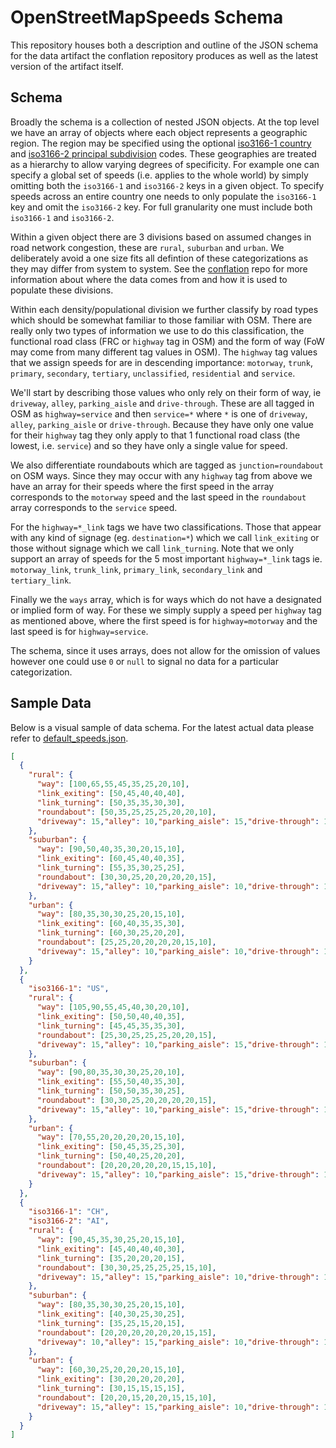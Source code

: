 # OpenStreetMapSpeeds Schema

This repository houses both a description and outline of the JSON schema for the data artifact the conflation repository produces as well as the latest version of the artifact itself.

## Schema

Broadly the schema is a collection of nested JSON objects. At the top level we have an array of objects where each object represents a geographic region. The region may be specified using the optional [iso3166-1 country](https://en.wikipedia.org/wiki/ISO_3166-1) and [iso3166-2 principal subdivision](https://en.wikipedia.org/wiki/ISO_3166-2) codes. These geographies are treated as a hierarchy to allow varying degrees of specificity. For example one can specify a global set of speeds (i.e. applies to the whole world) by simply omitting both the `iso3166-1` and `iso3166-2` keys in a given object. To specify speeds across an entire country one needs to only populate the `iso3166-1` key and omit the `iso3166-2` key. For full granularity one must include both `iso3166-1` and `iso3166-2`.

Within a given object there are 3 divisions based on assumed changes in road network congestion, these are `rural`, `suburban` and `urban`. We deliberately avoid a one size fits all defintion of these categorizations as they may differ from system to system. See the [conflation](https://github.com/OpenStreetMapSpeeds/conflation) repo for more information about where the data comes from and how it is used to populate these divisions.

Within each density/populational division we further classify by road types which should be somewhat familiar to those familiar with OSM. There are really only two types of information we use to do this classification, the functional road class (FRC or `highway` tag in OSM) and the form of way (FoW may come from many different tag values in OSM). The `highway` tag values that we assign speeds for are in descending importance: `motorway`, `trunk`, `primary`, `secondary`, `tertiary`, `unclassified`, `residential` and `service`.

We'll start by describing those values who only rely on their form of way, ie `driveway`, `alley`, `parking_aisle` and `drive-through`. These are all tagged in OSM as `highway=service` and then `service=*` where `*` is one of `driveway`, `alley`, `parking_aisle` or `drive-through`. Because they have only one value for their `highway` tag they only apply to that 1 functional road class (the lowest, i.e. `service`) and so they have only a single value for speed.

We also differentiate roundabouts which are tagged as `junction=roundabout` on OSM ways. Since they may occur with any `highway` tag from above we have an array for their speeds where the first speed in the array corresponds to the `motorway` speed and the last speed in the `roundabout` array corresponds to the `service` speed.

For the `highway=*_link` tags we have two classifications. Those that appear with any kind of signage (eg. `destination=*`) which we call `link_exiting` or those without signage which we call `link_turning`. Note that we only support an array of speeds for the 5 most important `highway=*_link` tags ie. `motorway_link`, `trunk_link`, `primary_link`, `secondary_link` and `tertiary_link`.

Finally we the `ways` array, which is for ways which do not have a designated or implied form of way. For these we simply supply a speed per `highway` tag as mentioned above, where the first speed is for `highway=motorway` and the last speed is for `highway=service`.

The schema, since it uses arrays, does not allow for the omission of values however one could use `0` or `null` to signal no data for a particular categorization.

## Sample Data

Below is a visual sample of data schema. For the latest actual data please refer to [default_speeds.json](default_speeds.json).

```json
[
  {
    "rural": {
      "way": [100,65,55,45,35,25,20,10],
      "link_exiting": [50,45,40,40,40],
      "link_turning": [50,35,35,30,30],
      "roundabout": [50,35,25,25,25,20,20,10],
      "driveway": 15,"alley": 10,"parking_aisle": 15,"drive-through": 10
    },
    "suburban": {
      "way": [90,50,40,35,30,20,15,10],
      "link_exiting": [60,45,40,40,35],
      "link_turning": [55,35,30,25,25],
      "roundabout": [30,30,25,20,20,20,20,15],
      "driveway": 15,"alley": 10,"parking_aisle": 10,"drive-through": 10
    },
    "urban": {
      "way": [80,35,30,30,25,20,15,10],
      "link_exiting": [60,40,35,35,30],
      "link_turning": [60,30,25,20,20],
      "roundabout": [25,25,20,20,20,20,15,10],
      "driveway": 15,"alley": 10,"parking_aisle": 10,"drive-through": 10
    }
  },
  {
    "iso3166-1": "US",
    "rural": {
      "way": [105,90,55,45,40,30,20,10],
      "link_exiting": [50,50,40,40,35],
      "link_turning": [45,45,35,35,30],
      "roundabout": [25,30,25,25,25,20,20,15],
      "driveway": 15,"alley": 10,"parking_aisle": 15,"drive-through": 15
    },
    "suburban": {
      "way": [90,80,35,30,30,25,20,10],
      "link_exiting": [55,50,40,35,30],
      "link_turning": [50,50,35,30,25],
      "roundabout": [30,30,25,20,20,20,20,15],
      "driveway": 15,"alley": 10,"parking_aisle": 15,"drive-through": 10
    },
    "urban": {
      "way": [70,55,20,20,20,20,15,10],
      "link_exiting": [50,45,35,25,30],
      "link_turning": [50,40,25,20,20],
      "roundabout": [20,20,20,20,20,15,15,10],
      "driveway": 15,"alley": 10,"parking_aisle": 15,"drive-through": 10
    }
  },
  {
    "iso3166-1": "CH",
    "iso3166-2": "AI",
    "rural": {
      "way": [90,45,35,30,25,20,15,10],
      "link_exiting": [45,40,40,40,30],
      "link_turning": [35,20,20,20,15],
      "roundabout": [30,30,25,25,25,25,15,10],
      "driveway": 15,"alley": 15,"parking_aisle": 10,"drive-through": 10
    },
    "suburban": {
      "way": [80,35,30,30,25,20,15,10],
      "link_exiting": [40,30,25,30,25],
      "link_turning": [35,25,15,20,15],
      "roundabout": [20,20,20,20,20,20,15,15],
      "driveway": 10,"alley": 15,"parking_aisle": 10,"drive-through": 10
    },
    "urban": {
      "way": [60,30,25,20,20,20,15,10],
      "link_exiting": [30,20,20,20,20],
      "link_turning": [30,15,15,15,15],
      "roundabout": [20,20,15,20,20,15,15,10],
      "driveway": 15,"alley": 15,"parking_aisle": 10,"drive-through": 10
    }
  }
]
```
